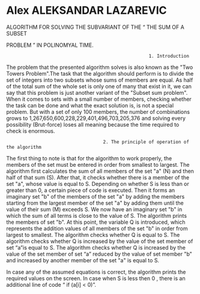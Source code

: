 # Alex                                                 ALEKSANDAR LAZAREVIC


ALGORITHM FOR SOLVING THE SUBVARIANT OF THE “ THE SUM OF A SUBSET 

PROBLEM ” IN POLINOMYAL TIME.





                                                         1. Introduction


The problem that the presented algorithm solves is also known as the "Two Towers Problem".The task that the algorithm should perform is to divide the set of integers into two subsets whose sums of members are equal. As half of the total sum of the whole set is only one of many that exist in it, we can say that this problem is just another variant of the "Subset sum problem". When it comes to sets with a small number of members, checking whether the task can be done and what the exact solution is, is not a special problem. But with a set of only 100 members, the number of combinations grows to 1,267,650,600,228,229,401,496,703,205,376 and solving every possibility (Brut-force) loses all meaning because the time required to check is enormous.


                                        2. The principle of operation of the algorithm


   The first thing to note is that for the algorithm to work properly, the members of the set must be entered in order from smallest to largest.
   The algorithm first calculates the sum of all members of the set "a" (N) and then half of that sum (S). After that, it checks whether there is a member of the set "a", whose value is equal to S.
Depending on whether S is less than or greater than 0, a certain piece of code is executed.
 Then it forms an imaginary set "b" of the members of the set "a" by adding the members starting from the largest member of the set "a" by adding them until the value of their sum (M) exceeds S. We now have an imaginary set "b" in which the sum of all terms is close to the value of S.
The algorithm prints the members of set "b".
At this point, the variable Q is introduced, which represents the addition values of all members of the set "b" in order from largest to smallest. The algorithm checks whether Q is equal to S.
The algorithm checks whether Q is increased by the value of the set member of set “a”is equal to S. The algorithm checks whether Q is increased by the value of the set member of set “a” reduced by the value of set member "b" and increased by another member of the set "a" is equal to S.



                                                                  

In case any of the assumed equations is correct, the algorithm prints the required values on the screen.
In case when S  is less then 0 , there is an additional line of code  “ if (a[i] < 0)”.


